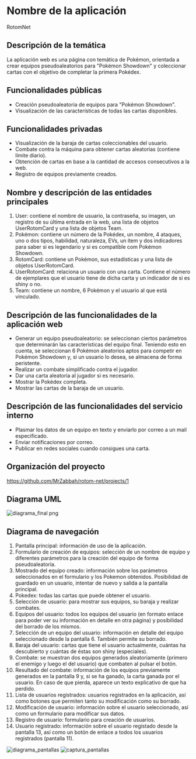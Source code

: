 # Nombre de la aplicación

RotomNet

## Descripción de la temática

La aplicación web es una página con temática de Pokémon, orientada a crear equipos pseudoaleatorios para 
"Pokémon Showdown" y coleccionar cartas con el objetivo de completar la primera Pokédex.

## Funcionalidades públicas

* Creación pseudoaleatoria de equipos para "Pokémon Showdown".
* Visualización de las características de todas las cartas disponibles.

## Funcionalidades privadas

* Visualización de la baraja de cartas coleccionables del usuario.
* Combate contra la máquina para obtener cartas aleatorias (contiene límite diario).
* Obtención de cartas en base a la cantidad de accesos consecutivos a la web.
* Registro de equipos previamente creados.

## Nombre y descripción de las entidades principales

1. User: contiene el nombre de usuario, la contraseña, su imagen, un registro de su última entrada en la web, una lista de objetos UserRotomCard y una lista de objetos Team.
2. Pokémon: contiene un número de la Pokédex, un nombre, 4 ataques, uno o dos tipos, habilidad, naturaleza, EVs, un ítem y dos indicadores para saber si es legendario y si es compatible com Pokémon Showdown.
3. RotomCard: contiene un Pokémon, sus estadísticas y una lista de objetos UserRotomCard.
4. UserRotomCard: relaciona un usuario con una carta. Contiene el número de ejemplares que el usuario tiene de dicha carta y un indicador de si es shiny o no.
5. Team: contiene un nombre, 6 Pokémon y el usuario al que está vinculado.

## Descripción de las funcionalidades de la aplicación web
* Generar un equipo pseudoaleatorio: se seleccionan ciertos parámetros que determinarán las características del equipo final. Teniendo esto en cuenta, se seleccionan 6 Pokémon aleatorios aptos para competir en Pokémon Showdown y, si un usuario lo desea, se almacena de forma peristente.
* Realizar un combate simplificado contra el jugador.
* Dar una carta aleatoria al jugador si es necesario.
* Mostrar la Pokédex completa.
* Mostrar las cartas de la baraja de un usuario.

## Descripción de las funcionalidades del servicio interno
* Plasmar los datos de un equipo en texto y enviarlo por correo a un mail especificado.
* Enviar notificaciones por correo.
* Publicar en redes sociales cuando consigues una carta. 

## Organización del proyecto

https://github.com/MrZabbah/rotom-net/projects/1

## Diagrama UML
![diagrama_final png](https://user-images.githubusercontent.com/60218308/155217556-0e204848-e783-4499-81c1-f34d2cbcad06.png)

## Diagrama de navegación

1. Pantalla principal: información de uso de la aplicación.
2. Formulario de creación de equipos: selección de un nombre de equipo y diferentes parámetros para la creación del equipo de forma pseudoaleatoria. 
3. Mostrado del equipo creado: información sobre los parámetros seleccionados en el formulario y los Pokemon obtenidos. Posibilidad de guardado en un usuario, intentar de nuevo y salida a la pantalla principal. 
4. Pokedex: todas las cartas que puede obtener el usuario. 
5. Selección de usuario: para mostrar sus equipos, su baraja y realizar combates.
6. Equipos del usuario: todos los equipos del usuario (en formato enlace para poder ver su información en detalle en otra página) y posibilidad del borrado de los mismos.
7. Selección de un equipo del usuario: información en detalle del equipo seleccionado desde la pantalla 6. También permite su borrado. 
8. Baraja del usuario: cartas que tiene el usuario actualmente, cuántas ha descubierto y cuántas de éstas son shiny (especiales).
9. Combate: se muestran dos equipos generados aleatoriamente (primero el enemigo y luego el del usuario) que combaten al pulsar el botón. 
10. Resultado del combate:  información de los equipos previamente generados en la pantalla 9 y, si se ha ganado, la carta ganada por el usuario. En caso de que pierda, aparece un texto explicativo de que ha perdido. 
11. Lista de usuarios registrados: usuarios registrados en la aplicación, así como botones que permiten tanto su modificación como su borrado. 
12. Modificación de usuario: información sobre el usuario seleccionado, así como un formulario para modificar sus datos. 
13. Registro de usuario: formulario para creación de usuarios. 
14. Usuario registrado: información sobre el usuario registado desde la pantalla 13, así como un botón de enlace a todos los usuarios registrados (pantalla 11).

![diagrama_pantallas](https://user-images.githubusercontent.com/60218308/155235046-ebeff775-e8f9-4137-a1d5-4a4623246ee0.png)
![captura_pantallas](https://user-images.githubusercontent.com/60218308/155365950-39e47ece-90cd-47d0-80b8-6857ca993a94.png)

